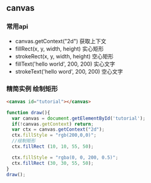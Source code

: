 ## canvas

### 常用api
- canvas.getContext("2d") 获取上下文
- fillRect(x, y, width, height) 实心矩形
- strokeRect(x, y, width, height) 空心矩形
- fillText('hello world', 200, 200) 实心文字
- strokeText('hello word', 200, 200) 空心文字

### 精简实例 绘制矩形
```html
<canvas id="tutorial"></canvas>
```
```js
function draw(){
  var canvas = document.getElementById('tutorial');
  if(!canvas.getContext) return;
  var ctx = canvas.getContext("2d");
  ctx.fillStyle = "rgb(200,0,0)";
  //绘制矩形
  ctx.fillRect (10, 10, 55, 50);

  ctx.fillStyle = "rgba(0, 0, 200, 0.5)";
  ctx.fillRect (30, 30, 55, 50);
}
draw();
```